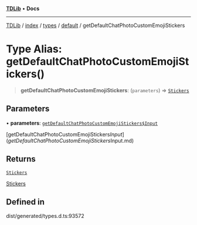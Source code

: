 [**TDLib**](../../../../../../README.md) • **Docs**

***

[TDLib](../../../../../../modules.md) / [index](../../../../../README.md) / [types](../../../README.md) / [default](../README.md) / getDefaultChatPhotoCustomEmojiStickers

# Type Alias: getDefaultChatPhotoCustomEmojiStickers()

> **getDefaultChatPhotoCustomEmojiStickers**: (`parameters`) => [`Stickers`](Stickers.md)

## Parameters

• **parameters**: [`getDefaultChatPhotoCustomEmojiStickers$Input`](getDefaultChatPhotoCustomEmojiStickers$Input.md)

[getDefaultChatPhotoCustomEmojiStickers$Input](getDefaultChatPhotoCustomEmojiStickers$Input.md)

## Returns

[`Stickers`](Stickers.md)

[Stickers](Stickers.md)

## Defined in

dist/generated/types.d.ts:93572
